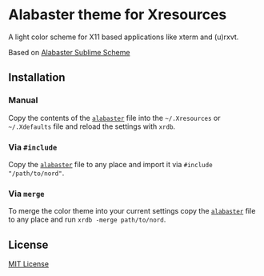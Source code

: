 # Alabaster theme for Xresources

A light color scheme for X11 based applications like xterm and (u)rxvt.

Based on [Alabaster Sublime Scheme](https://github.com/tonsky/sublime-scheme-alabaster)


## Installation

### Manual
Copy the contents of the [`alabaster`](https://github.com/anmolmathias/xresources-alabaster/blob/main/src/alabaster) file into the `~/.Xresources` or `~/.Xdefaults` file and reload the settings with `xrdb`.

### Via `#include`
Copy the [`alabaster`](https://github.com/anmolmathias/xresources-alabaster/blob/main/src/alabaster) file to any place and import it via `#include "/path/to/nord"`.

### Via `merge`
To merge the color theme into your current settings copy the [`alabaster`](https://github.com/anmolmathias/xresources-alabaster/blob/main/src/alabaster) file to any place and run `xrdb -merge path/to/nord`.

## License

[MIT License](./LICENSE.txt)

